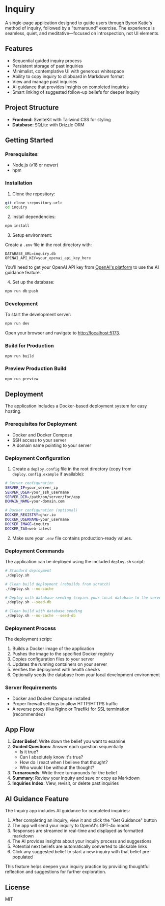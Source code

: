 # Inquiry

A single-page application designed to guide users through Byron Katie's method of inquiry, followed by a "turnaround" exercise. The experience is seamless, quiet, and meditative—focused on introspection, not UI elements.

## Features

- Sequential guided inquiry process
- Persistent storage of past inquiries
- Minimalist, contemplative UI with generous whitespace
- Ability to copy inquiry to clipboard in Markdown format
- View and manage past inquiries
- AI guidance that provides insights on completed inquiries
- Smart linking of suggested follow-up beliefs for deeper inquiry

## Project Structure

- **Frontend**: SvelteKit with Tailwind CSS for styling
- **Database**: SQLite with Drizzle ORM

## Getting Started

### Prerequisites

- Node.js (v18 or newer)
- npm

### Installation

1. Clone the repository:

```bash
git clone <repository-url>
cd inquiry
```

2. Install dependencies:

```bash
npm install
```

3. Setup environment:

Create a `.env` file in the root directory with:

```
DATABASE_URL=inquiry.db
OPENAI_API_KEY=your_openai_api_key_here
```

You'll need to get your OpenAI API key from [OpenAI's platform](https://platform.openai.com/) to use the AI guidance feature.

4. Set up the database:

```bash
npm run db:push
```

### Development

To start the development server:

```bash
npm run dev
```

Open your browser and navigate to [http://localhost:5173](http://localhost:5173).

### Build for Production

```bash
npm run build
```

### Preview Production Build

```bash
npm run preview
```

## Deployment

The application includes a Docker-based deployment system for easy hosting.

### Prerequisites for Deployment

- Docker and Docker Compose
- SSH access to your server
- A domain name pointing to your server

### Deployment Configuration

1. Create a `deploy.config` file in the root directory (copy from `deploy.config.example` if available):

```bash
# Server configuration
SERVER_IP=your_server_ip
SERVER_USER=your_ssh_username
SERVER_DIR=/path/on/server/for/app
DOMAIN_NAME=your-domain.com

# Docker configuration (optional)
DOCKER_REGISTRY=ghcr.io
DOCKER_USERNAME=your_username
DOCKER_IMAGE=inquiry
DOCKER_TAG=web-latest
```

2. Make sure your `.env` file contains production-ready values.

### Deployment Commands

The application can be deployed using the included `deploy.sh` script:

```bash
# Standard deployment
./deploy.sh

# Clean build deployment (rebuilds from scratch)
./deploy.sh --no-cache

# Deploy with database seeding (copies your local database to the server)
./deploy.sh --seed-db

# Clean build with database seeding
./deploy.sh --no-cache --seed-db
```

### Deployment Process

The deployment script:

1. Builds a Docker image of the application
2. Pushes the image to the specified Docker registry
3. Copies configuration files to your server
4. Updates the running containers on your server
5. Verifies the deployment with health checks
6. Optionally seeds the database from your local development environment

### Server Requirements

- Docker and Docker Compose installed
- Proper firewall settings to allow HTTP/HTTPS traffic
- A reverse proxy (like Nginx or Traefik) for SSL termination (recommended)

## App Flow

1. **Enter Belief**: Write down the belief you want to examine
2. **Guided Questions**: Answer each question sequentially
   - Is it true?
   - Can I absolutely know it's true?
   - How do I react when I believe that thought?
   - Who would I be without the thought?
3. **Turnarounds**: Write three turnarounds for the belief
4. **Summary**: Review your inquiry and save or copy as Markdown
5. **Inquiries Index**: View, revisit, or delete past inquiries

## AI Guidance Feature

The Inquiry app includes AI guidance for completed inquiries:

1. After completing an inquiry, view it and click the "Get Guidance" button
2. The app will send your inquiry to OpenAI's GPT-4o model
3. Responses are streamed in real-time and displayed as formatted markdown
4. The AI provides insights about your inquiry process and suggestions
5. Potential next beliefs are automatically converted to clickable links
6. Click any suggested belief to start a new inquiry with that belief pre-populated

This feature helps deepen your inquiry practice by providing thoughtful reflection and suggestions for further exploration.

## License

MIT
